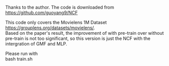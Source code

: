 Thanks to the author. The code is downloaded from https://github.com/guoyang9/NCF 

This code only covers the Movielens 1M Dataset https://grouplens.org/datasets/movielens/.  
Based on the paper's result, the improvement of with pre-train over without pre-train is not too significant, so this version is just the NCF with the intergration of GMF and MLP.  
  
Please run with   
bash train.sh  

